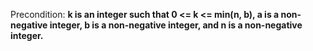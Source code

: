 Precondition: **k is an integer such that 0 <= k <= min(n, b), a is a non-negative integer, b is a non-negative integer, and n is a non-negative integer.**